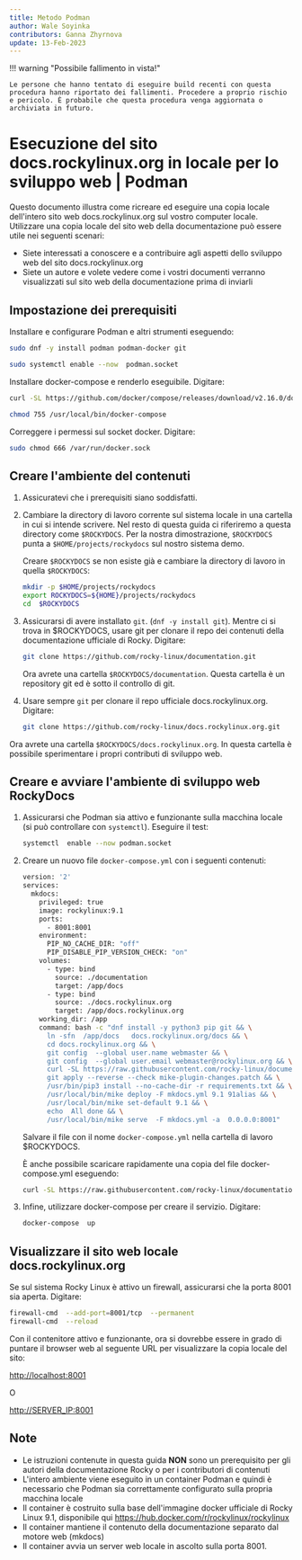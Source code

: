 ```yaml
---
title: Metodo Podman
author: Wale Soyinka
contributors: Ganna Zhyrnova
update: 13-Feb-2023
---
```


!!! warning "Possibile fallimento in vista!"

    Le persone che hanno tentato di eseguire build recenti con questa procedura hanno riportato dei fallimenti. Procedere a proprio rischio e pericolo. È probabile che questa procedura venga aggiornata o archiviata in futuro.

# Esecuzione del sito docs.rockylinux.org in locale per lo sviluppo web | Podman

Questo documento illustra come ricreare ed eseguire una copia locale dell'intero sito web docs.rockylinux.org sul vostro computer locale. Utilizzare una copia locale del sito web della documentazione può essere utile nei seguenti scenari:

- Siete interessati a conoscere e a contribuire agli aspetti dello sviluppo web del sito docs.rockylinux.org
- Siete un autore e volete vedere come i vostri documenti verranno visualizzati sul sito web della documentazione prima di inviarli

## Impostazione dei prerequisiti

Installare e configurare Podman e altri strumenti eseguendo:

```bash
sudo dnf -y install podman podman-docker git

sudo systemctl enable --now  podman.socket
```

Installare docker-compose e renderlo eseguibile. Digitare:

```bash
curl -SL https://github.com/docker/compose/releases/download/v2.16.0/docker-compose-linux-x86_64 -o /usr/local/bin/docker-compose

chmod 755 /usr/local/bin/docker-compose
```

Correggere i permessi sul socket docker. Digitare:

```bash
sudo chmod 666 /var/run/docker.sock
```

## Creare l'ambiente del contenuti

1. Assicuratevi che i prerequisiti siano soddisfatti.

2. Cambiare la directory di lavoro corrente sul sistema locale in una cartella in cui si intende scrivere. Nel resto di questa guida ci riferiremo a questa directory come `$ROCKYDOCS`. Per la nostra dimostrazione, `$ROCKYDOCS` punta a `$HOME/projects/rockydocs` sul nostro sistema demo.

    Creare `$ROCKYDOCS` se non esiste già e cambiare la directory di lavoro in quella `$ROCKYDOCS`:

    ```bash
    mkdir -p $HOME/projects/rockydocs
    export ROCKYDOCS=${HOME}/projects/rockydocs
    cd  $ROCKYDOCS
    ```

3. Assicurarsi di avere installato `git`. (`dnf -y install git`).  Mentre ci si trova in $ROCKYDOCS, usare git per clonare il repo dei contenuti della documentazione ufficiale di Rocky. Digitare:

    ```bash
    git clone https://github.com/rocky-linux/documentation.git
    ```

    Ora avrete una cartella `$ROCKYDOCS/documentation`. Questa cartella è un repository git ed è sotto il controllo di git.

4. Usare sempre `git` per clonare il repo ufficiale docs.rockylinux.org. Digitare:

    ```bash
    git clone https://github.com/rocky-linux/docs.rockylinux.org.git
    ```

Ora avrete una cartella `$ROCKYDOCS/docs.rockylinux.org`. In questa cartella è possibile sperimentare i propri contributi di sviluppo web.

## Creare e avviare l'ambiente di sviluppo web RockyDocs

1. Assicurarsi che Podman sia attivo e funzionante sulla macchina locale (si può controllare con `systemctl`). Eseguire il test:

    ```bash
    systemctl  enable --now podman.socket
    ```

2. Creare un nuovo file `docker-compose.yml` con i seguenti contenuti:

    ```bash
    version: '2'
    services:
      mkdocs:
        privileged: true
        image: rockylinux:9.1
        ports:
          - 8001:8001
        environment:
          PIP_NO_CACHE_DIR: "off"
          PIP_DISABLE_PIP_VERSION_CHECK: "on"
        volumes:
          - type: bind
            source: ./documentation
            target: /app/docs
          - type: bind
            source: ./docs.rockylinux.org
            target: /app/docs.rockylinux.org
        working_dir: /app
        command: bash -c "dnf install -y python3 pip git && \
          ln -sfn  /app/docs   docs.rockylinux.org/docs && \
          cd docs.rockylinux.org && \
          git config  --global user.name webmaster && \
          git config  --global user.email webmaster@rockylinux.org && \
          curl -SL https://raw.githubusercontent.com/rocky-linux/documentation-test/main/docs/labs/mike-plugin-changes.patch -o mike-plugin-changes.patch && \
          git apply --reverse --check mike-plugin-changes.patch && \
          /usr/bin/pip3 install --no-cache-dir -r requirements.txt && \
          /usr/local/bin/mike deploy -F mkdocs.yml 9.1 91alias && \
          /usr/local/bin/mike set-default 9.1 && \
          echo  All done && \
          /usr/local/bin/mike serve  -F mkdocs.yml -a  0.0.0.0:8001"    
    ```

    Salvare il file con il nome `docker-compose.yml` nella cartella di lavoro $ROCKYDOCS.

    È anche possibile scaricare rapidamente una copia del file docker-compose.yml eseguendo:

    ```bash
    curl -SL https://raw.githubusercontent.com/rocky-linux/documentation-test/main/docs/labs/docker-compose-rockydocs.yml -o docker-compose.yml
    ```

3. Infine, utilizzare docker-compose per creare il servizio. Digitare:

    ```bash
    docker-compose  up
    ```

## Visualizzare il sito web locale docs.rockylinux.org

Se sul sistema Rocky Linux è attivo un firewall, assicurarsi che la porta 8001 sia aperta. Digitare:

  ```bash
  firewall-cmd  --add-port=8001/tcp  --permanent
  firewall-cmd  --reload
  ```

  Con il contenitore attivo e funzionante, ora si dovrebbe essere in grado di puntare il browser web al seguente URL per visualizzare la copia locale del sito:

  <http://localhost:8001>

  O

  <http://SERVER_IP:8001>

## Note

- Le istruzioni contenute in questa guida **NON** sono un prerequisito per gli autori della documentazione Rocky o per i contributori di contenuti
- L'intero ambiente viene eseguito in un container Podman e quindi è necessario che Podman sia correttamente configurato sulla propria macchina locale
- Il container è costruito sulla base dell'immagine docker ufficiale di Rocky Linux 9.1, disponibile qui https://hub.docker.com/r/rockylinux/rockylinux
- Il container mantiene il contenuto della documentazione separato dal motore web (mkdocs)
- Il container avvia un server web locale in ascolto sulla porta 8001.
